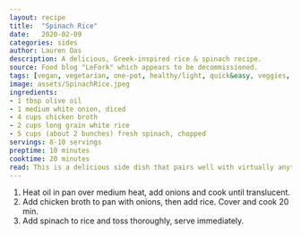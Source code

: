 ```yaml
---
layout: recipe
title:  "Spinach Rice"
date:   2020-02-09
categories: sides
author: Lauren Oas
description: A delicious, Greek-inspired rice & spinach recipe.
source: Food blog "LeFork" which appears to be decommissioned.
tags: [vegan, vegetarian, one-pot, healthy/light, quick&easy, veggies, rice, gluten-free]
image: assets/SpinachRice.jpeg
ingredients:
- 1 tbsp olive oil
- 1 medium white onion, diced
- 4 cups chicken broth
- 2 cups long grain white rice
- 5 cups (about 2 bunches) fresh spinach, chopped
servings: 8-10 servings
preptime: 10 minutes
cooktime: 20 minutes
read: This is a delicious side dish that pairs well with virtually anything that rice pairs with. Occasionally I add extra spinach just to up the nutrient value of this recipe, but it's a jazz-ified rice dish that's really easy.
---
```

1. Heat oil in pan over medium heat, add onions and cook until translucent. 
2. Add chicken broth to pan with onions, then add rice. Cover and cook 20 min. 
3. Add spinach to rice and toss thoroughly, serve immediately.